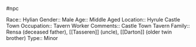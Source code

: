 #npc 

Race:: Hylian
Gender:: Male
Age:: Middle Aged
Location:: Hyrule Castle Town
Occupation:: Tavern Worker
Comments:: Castle Town Tavern
Family:: Rensa (deceased father), [[Tasseren]] (uncle), [[Darton]] (older twin brother)
Type:: Minor
